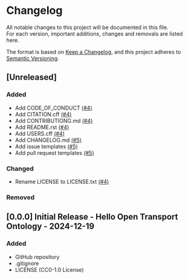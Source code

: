 <!--
SPDX-FileCopyrightText: 2024 Ludwig Hülk <https://github.com/Ludee> © Reiner Lemoine Institut
SPDX-License-Identifier: CC0-1.0
-->

# Changelog

All notable changes to this project will be documented in this file. <br>
For each version, important additions, changes and removals are listed here.

The format is based on [Keep a Changelog](https://keepachangelog.com/en/1.0.0/),
and this project adheres to [Semantic Versioning](https://semver.org/spec/v2.0.0.html).

## [Unreleased]

### Added

- Add CODE_OF_CONDUCT [(#4)](https://github.com/OpenEnergyPlatform/OpenTransportOntology/pull/4)
- Add CITATION.cff [(#4)](https://github.com/OpenEnergyPlatform/OpenTransportOntology/pull/4)
- Add CONTRIBUTIONG.md [(#4)](https://github.com/OpenEnergyPlatform/OpenTransportOntology/pull/4)
- Add README.rst [(#4)](https://github.com/OpenEnergyPlatform/OpenTransportOntology/pull/4)
- Add USERS.cff [(#4)](https://github.com/OpenEnergyPlatform/OpenTransportOntology/pull/4)
- Add CHANGELOG.md [(#5)](https://github.com/OpenEnergyPlatform/OpenTransportOntology/pull/5)
- Add issue templates [(#5)](https://github.com/OpenEnergyPlatform/OpenTransportOntology/pull/5)
- Add pull request templates [(#5)](https://github.com/OpenEnergyPlatform/OpenTransportOntology/pull/5)


### Changed

- Rename LICENSE to LICENSE.txt [(#4)](https://github.com/OpenEnergyPlatform/OpenTransportOntology/pull/4)


### Removed

## [0.0.0] Initial Release - Hello Open Transport Ontology - 2024-12-19

### Added

- GitHub repository
- .gitignore
- LICENSE (CC0-1.0 License)
